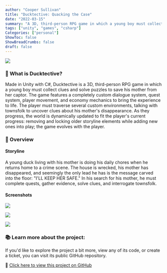 ```yaml
---
author: "Cooper Sullivan"
title: "Ducktective: Quacking the Case"
date: "2022-03-15"
summary: "A 3D, third-person RPG game in which a young boy must collect clues and solve puzzles to save his mother from her captor."
tags: ["unity", "games", "csharp"]
Categories: ["personal"]
ShowToc: false
ShowBreadCrumbs: false
draft: false
---
```


![](/images/ducktective.png#center)

### 📖 What is Ducktective?
Made in Unity with C#, Ducktective is a 3D, third-person RPG game in which a young boy must collect clues and solve puzzles to save his mother from her captor.
The game features a completely custom dialogue system, quest system, player movement, and economy mechanics to bring the experience to life. The player must traverse several
custom environments, talking with townsfolk to uncover clues about his mother's disappearance. As they progress, the world is dynamically updated to fit the player's
current progress: removing and locking older storyline elements while adding new ones into play; the game evolves with the player.

### 🔎 Overview
#### Storyline
A young duck living with his mother is doing his daily chores when he returns home to a crime scene. The house is wrecked, his mother has disappeared,
and seemingly the only lead he has is the message carved into the floor: "I'LL KEEP HER SAFE." In his search for his mother, he must complete quests,
gather evidence, solve clues, and interrogate townsfolk.
#### Screenshots
![](/images/ducktective/screenshot-01.png#center)

![](/images/ducktective/screenshot-02.png#center)

![](/images/ducktective/screenshot-03.png#center)

### 📚 Learn more about the project:
If you'd like to explore the project a bit more, view any of its code, or create a ticket,
you can visit its public GitHub repository.

🔗 [Click here to view this project on GitHub](https://github.com/coopersully/ducktective)
